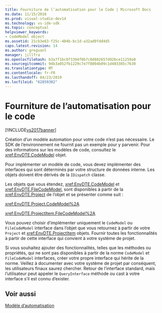 ```yaml
---
title: Fourniture de l’automatisation pour le Code | Microsoft Docs
ms.date: 11/15/2016
ms.prod: visual-studio-dev14
ms.technology: vs-ide-sdk
ms.topic: conceptual
helpviewer_keywords:
- CodeModel object
ms.assetid: 21cb3e63-f25c-404b-bc1d-a32ad0fdd4d5
caps.latest.revision: 14
ms.author: gregvanl
manager: jillfra
ms.openlocfilehash: b3a7f1bc0f3394f0b7c0d882657d926ce11259a0
ms.sourcegitcommit: 94b3a052fb1229c7e7f8804b09c1d403385c7630
ms.translationtype: MT
ms.contentlocale: fr-FR
ms.lasthandoff: 04/23/2019
ms.locfileid: "62859302"
---
```

# <a name="providing-automation-for-code"></a>Fourniture de l’automatisation pour le code
[!INCLUDE[vs2017banner](../../includes/vs2017banner.md)]

Création d’un modèle automation pour votre code n’est pas nécessaire. Le SDK de l’environnement ne fournit pas un exemple pour y parvenir. Pour des informations sur les modèles de code, consultez le <xref:EnvDTE.CodeModel> objet.  
  
 Pour implémenter un modèle de code, vous devez implémenter des interfaces qui sont déterminés par votre structure de données interne. Les objets doivent être dérivés de la `IDispatch` classe.  
  
 Les objets que vous étendez, <xref:EnvDTE.CodeModel> et <xref:EnvDTE.FileCodeModel>, sont disponibles à partir de la <xref:EnvDTE.Project> de l’objet et se présenter comme suit :  
  
 <xref:EnvDTE.Project.CodeModel%2A>  
  
 <xref:EnvDTE.ProjectItem.FileCodeModel%2A>  
  
 Vous pouvez choisir d’implémenter uniquement le `CodeModel` ou `FileCodeModel` interface dans l’objet que vous retournez à partir de votre `Project` et <xref:EnvDTE.ProjectItem> objets. Fournir toutes les fonctionnalités à partir de cette interface qui convient à votre système de projet.  
  
 Si vous souhaitez ajouter des fonctionnalités, telles que les méthodes ou propriétés, qui ne sont pas disponibles à partir de la norme `CodeModel` et `FileCodeModel` interfaces, créer votre propre interface qui hérite de la norme. Veillez à documenter avec votre système de projet par conséquent, les utilisateurs finaux saurez chercher. Retour de l’interface standard, mais l’utilisateur peut appeler le `QueryInterface` méthode ou cast à votre interface s’il est connu d’exister.  
  
## <a name="see-also"></a>Voir aussi  
 [Modèle d’automatisation](../../extensibility/internals/automation-model-overview.md)
